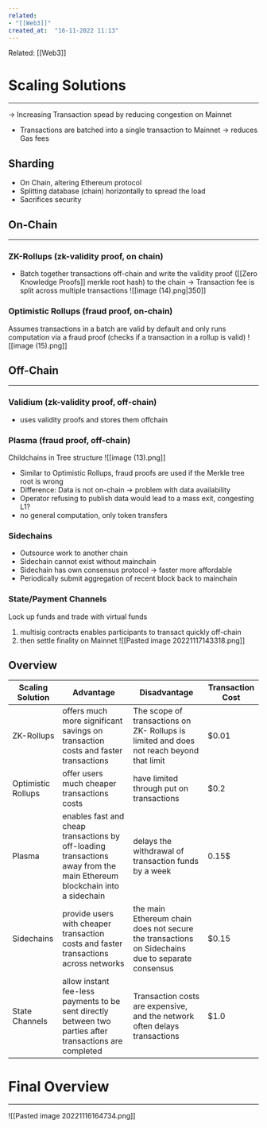 ```yaml
---
related:
- "[[Web3]]"
created_at:  "16-11-2022 11:13"
---
```

Related: [[Web3]]


# Scaling Solutions
---
-> Increasing Transaction spead by reducing congestion on Mainnet
- Transactions are batched into a single transaction to Mainnet 
-> reduces Gas fees

## Sharding
- On Chain, altering Ethereum protocol
- Splitting database (chain) horizontally to spread the load
- Sacrifices security

## On-Chain
---
### ZK-Rollups (zk-validity proof, on chain)
- Batch together transactions off-chain and write the validity proof ([[Zero Knowledge Proofs]] merkle root hash) to the chain
-> Transaction fee is split across multiple transactions
![[image (14).png|350]]

### Optimistic Rollups (fraud proof, on-chain)
Assumes transactions in a batch are valid by default and only runs computation via a fraud proof (checks if a transaction in a rollup is valid)
![[image (15).png]]

## Off-Chain
---
### Validium (zk-validity proof, off-chain)
- uses validity proofs and stores them offchain

### Plasma (fraud proof, off-chain)
Childchains in Tree structure
![[image (13).png]]
- Similar to Optimistic Rollups, fraud proofs are used if the Merkle tree root is wrong
- Difference: Data is not on-chain -> problem with data availability
- Operator refusing to publish data would lead to a mass exit, congesting L1?
- no general computation, only token transfers

### Sidechains
- Outsource work to another chain
- Sidechain cannot exist without mainchain
- Sidechain has own consensus protocol -> faster more affordable
- Periodically submit aggregation of recent block back to mainchain

### State/Payment Channels
Lock up funds and trade with virtual funds
1. multisig contracts enables participants to transact quickly off-chain
2. then settle finality on Mainnet
![[Pasted image 20221117143318.png]]

## Overview
| Scaling Solution   | Advantage                                                                                                               | Disadvantage                                                                                     | Transaction Cost |
| ------------------ | ----------------------------------------------------------------------------------------------------------------------- | ------------------------------------------------------------------------------------------------ | ---------------- |
| ZK-Rollups         | offers much more significant savings on transaction costs and faster transactions                                       | The scope of transactions on ZK- Rollups is limited and does not reach beyond that limit         | $0.01            |
| Optimistic Rollups | offer users much cheaper transactions costs                                                                             | have limited through put on transactions                                                         | $0.2             |
| Plasma             | enables fast and cheap transactions by off-loading transactions away from the main Ethereum blockchain into a sidechain | delays the withdrawal of transaction funds by a week                                             | 0.15$            |
| Sidechains         | provide users with cheaper transaction costs and faster transactions across networks                                    | the main Ethereum chain does not secure the transactions on Sidechains due to separate consensus | $0.15            |
| State Channels     | allow instant fee-less payments to be sent directly between two parties after transactions are completed                | Transaction costs are expensive, and the network often delays transactions                       | $1.0             |


# Final Overview
---
![[Pasted image 20221116164734.png]]